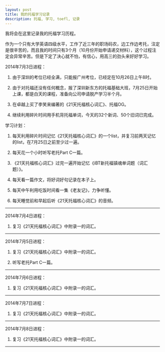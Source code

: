 ```yaml
---
layout: post
title: 我的托福学习记录
description: 托福, 学习, toefl, 记录 
---
```

我将会在这里记录我的托福学习历程。

作为一个只有大学英语四级水平，工作了近三年的职场码农，边工作边考托，注定是很辛苦的，而且我的时间只有3个月（10月份开始申请递交材料），这个过程注定会异常辛苦。但是下定了决心就不怕，有信心，用高三的劲头来好好学习。

2014年7月3日进程：

1.  由于深圳的考位已经全满，只能报广州考位，已经定在10月26日上午8时。

2.  由于对托福还没有任何概念，报了深圳新东方的托福基础大班，7月25日开始上课，都是白天的课程，准备向公司申请脱产学习半个月。

3.  在卓越上买了李笑来编著的《21天托福核心词汇》、托福OG。

4.  继续利用碎片时间用手机背托福单词，今天的32个新词、50个旧词已完成。

学习计划：

1.  每天利用碎片时间记忆《21天托福核心词汇》的一个list，并复习前两天记忆的list，在7月25日之前至少过一遍。

2.  每天花一个小时听写老托Part C一篇。

3.  《21天托福核心词汇》过完一遍开始记忆《iBT新托福镇魂单词题（词汇题）》。

4.  每天看一篇作文，将好词好句记录在本子上。

5.  每天中午利用吃饭时间看一集《老友记》，力争听懂。

6.  每天睡觉前和早起后听《21天托福核心词汇》的音频。


---
2014年7月4日进程：

1.  复习《21天托福核心词汇》中附录一的词汇。

---
2014年7月5日进程：

1.  复习《21天托福核心词汇》中附录一的词汇。

2.  听写老托Part C一篇。

---
2014年7月6日进程：

1.  复习《21天托福核心词汇》中附录一的词汇。

---
2014年7月7日进程：

1.  复习《21天托福核心词汇》中附录一的词汇。

---
2014年7月8日进程：

1.  复习《21天托福核心词汇》中附录一的词汇。

---
